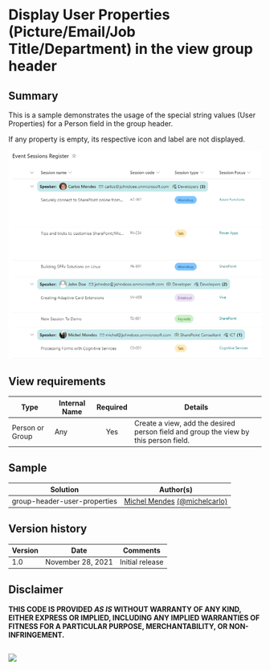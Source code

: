 # Display User Properties (Picture/Email/Job Title/Department) in the view group header

## Summary
This is a sample demonstrates the usage of the special string values (User Properties) for a Person field in the group header.

If any property is empty, its respective icon and label are not displayed.

![Sample in action](./assets/userDetails.PNG)

## View requirements

|Type |Internal Name|Required|Details|
|---|---|:---:|---|
|Person or Group|Any|Yes|Create a view, add the desired person field and group the view by this person field.

## Sample

Solution                                   |Author(s)
-------------------------------------------|---------------------------
group-header-user-properties |[Michel Mendes](https://twitter.com/michelcarlo) [(@michelcarlo)](https://twitter.com/michelcarlo)

## Version history

Version |Date          |Comments
--------|--------------|--------------------------------
1.0     |November 28, 2021 |Initial release

## Disclaimer
**THIS CODE IS PROVIDED *AS IS* WITHOUT WARRANTY OF ANY KIND, EITHER EXPRESS OR IMPLIED, INCLUDING ANY IMPLIED WARRANTIES OF FITNESS FOR A PARTICULAR PURPOSE, MERCHANTABILITY, OR NON-INFRINGEMENT.**
##

<img src="https://pnptelemetry.azurewebsites.net/List-Formatting/view-samples/group-header-user-properties" />
